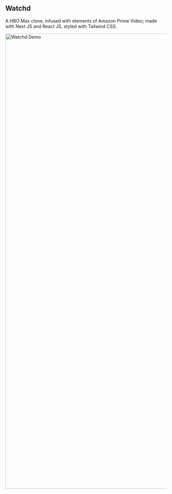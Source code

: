 
## Watchd

A HBO Max clone, infused with elements of Amazon Prime Video; made with Next JS and React JS, styled with Tailwind CSS. 


<img width="1418" alt="Watchd Demo" src="https://user-images.githubusercontent.com/69530774/183277927-c2468fb3-ee11-490d-915a-d2109539081a.png">
